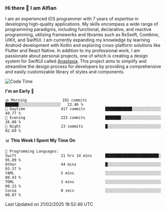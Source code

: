 ### Hi there 👋 I am Alfian
I am an experienced iOS programmer with 7 years of expertise in developing high-quality applications. My skills encompass a wide range of programming paradigms, including functional, declarative, and reactive programming, utilizing frameworks and libraries such as RxSwift, Combine, UIKit, and SwiftUI. I am currently expanding my knowledge by learning Android development with Kotlin and exploring cross-platform solutions like Flutter and React Native. In addition to my professional work, I am passionate about personal projects, one of which is creating a design system for SwiftUI called [Anastasia](https://github.com/alfian0/Anastasia). This project aims to simplify and streamline the design process for developers by providing a comprehensive and easily customizable library of styles and components.

<!--START_SECTION:waka-->
![Code Time](http://img.shields.io/badge/Code%20Time-524%20hrs%2020%20mins-blue)

**I'm an Early 🐤** 

```text
🌞 Morning                192 commits         ██████░░░░░░░░░░░░░░░░░░░   22.46 % 
🌆 Daytime                417 commits         ████████████░░░░░░░░░░░░░   48.77 % 
🌃 Evening                223 commits         ███████░░░░░░░░░░░░░░░░░░   26.08 % 
🌙 Night                  23 commits          █░░░░░░░░░░░░░░░░░░░░░░░░   02.69 % 
```


📊 **This Week I Spent My Time On** 

```text
💬 Programming Languages: 
Swift                    21 hrs 14 mins      ████████████████████████░   95.89 % 
Other                    44 mins             █░░░░░░░░░░░░░░░░░░░░░░░░   03.37 % 
YAML                     5 mins              ░░░░░░░░░░░░░░░░░░░░░░░░░   00.43 % 
TOML                     3 mins              ░░░░░░░░░░░░░░░░░░░░░░░░░   00.23 % 
Cocoa                    0 secs              ░░░░░░░░░░░░░░░░░░░░░░░░░   00.07 % 
```


 Last Updated on 21/02/2025 18:52:46 UTC
<!--END_SECTION:waka-->
